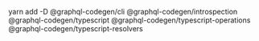 yarn add -D 
@graphql-codegen/cli
@graphql-codegen/introspection
@graphql-codegen/typescript
@graphql-codegen/typescript-operations
@graphql-codegen/typescript-resolvers

